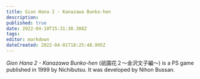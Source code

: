 ```yaml
---
title: Gion Hana 2 - Kanazawa Bunko-hen
description: 
published: true
date: 2022-04-10T15:31:30.308Z
tags: 
editor: markdown
dateCreated: 2022-04-01T18:25:48.995Z
---
```


_Gion Hana 2 - Kanazawa Bunko-hen_ (<span lang='ja'>祇園花２〜金沢文子編〜</span>) is a PS game published in 1999 by Nichibutsu.
It was developed by Nihon Bussan.
